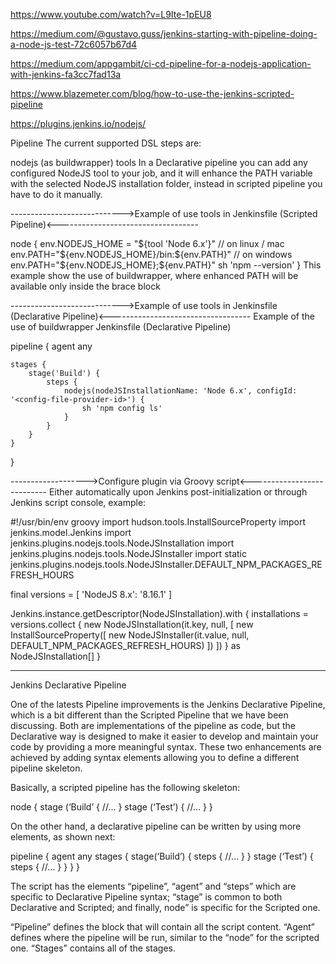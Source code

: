 https://www.youtube.com/watch?v=L9Ite-1pEU8

https://medium.com/@gustavo.guss/jenkins-starting-with-pipeline-doing-a-node-js-test-72c6057b67d4

https://medium.com/appgambit/ci-cd-pipeline-for-a-nodejs-application-with-jenkins-fa3cc7fad13a

https://www.blazemeter.com/blog/how-to-use-the-jenkins-scripted-pipeline

https://plugins.jenkins.io/nodejs/

Pipeline
The current supported DSL steps are:

nodejs (as buildwrapper)
tools
In a Declarative pipeline you can add any configured NodeJS tool to your job, and it will enhance
the PATH variable with the selected NodeJS installation folder, instead in scripted pipeline you have to do it manually.

---------------------------->Example of use tools in Jenkinsfile (Scripted Pipeline)<-----------------------------------

node {
    env.NODEJS_HOME = "${tool 'Node 6.x'}"
    // on linux / mac
    env.PATH="${env.NODEJS_HOME}/bin:${env.PATH}"
    // on windows
    env.PATH="${env.NODEJS_HOME};${env.PATH}"
    sh 'npm --version'
}
This example show the use of buildwrapper, where enhanced PATH will be available only inside the brace block


---------------------------->Example of use tools in Jenkinsfile (Declarative Pipeline)<-----------------------------------
Example of the use of buildwrapper Jenkinsfile (Declarative Pipeline)

pipeline {
    agent any

    stages {
        stage('Build') {
            steps {
                nodejs(nodeJSInstallationName: 'Node 6.x', configId: '<config-file-provider-id>') {
                    sh 'npm config ls'
                }
            }
        }
    }
}



------------------->Configure plugin via Groovy script<---------------------------
Either automatically upon Jenkins post-initialization or through Jenkins script console, example:

#!/usr/bin/env groovy
import hudson.tools.InstallSourceProperty
import jenkins.model.Jenkins
import jenkins.plugins.nodejs.tools.NodeJSInstallation
import jenkins.plugins.nodejs.tools.NodeJSInstaller
import static jenkins.plugins.nodejs.tools.NodeJSInstaller.DEFAULT_NPM_PACKAGES_REFRESH_HOURS

final versions = [
        'NodeJS 8.x': '8.16.1'
]

Jenkins.instance.getDescriptor(NodeJSInstallation).with {
    installations = versions.collect {
        new NodeJSInstallation(it.key, null, [
                new InstallSourceProperty([
                        new NodeJSInstaller(it.value, null, DEFAULT_NPM_PACKAGES_REFRESH_HOURS)
                ])
        ])
    }  as NodeJSInstallation[]
}


------------------------------------------------

Jenkins Declarative Pipeline
 

One of the latests Pipeline improvements is the Jenkins Declarative Pipeline, which is a bit different than the Scripted Pipeline that we have been discussing. Both are implementations of the pipeline as code, but the Declarative way is designed to make it easier to develop and maintain your code by providing a more meaningful syntax. These two enhancements are achieved by adding syntax elements allowing you to define a different pipeline skeleton.

 

Basically, a scripted pipeline has the following skeleton:

 

 

node {
	stage (‘Build’ {
		//...
	}
	stage (‘Test’) {
		//...
	}
}
 

On the other hand, a declarative pipeline can be written by using more elements, as shown next:

 

pipeline {
	agent any 
	stages {
stage(‘Build’) {
	steps {
		//…
	}
	}
	stage (‘Test’) {
	steps {
		//…
	}
	}
}
}
 

 

The script has the elements “pipeline”, “agent” and “steps” which are specific to Declarative Pipeline syntax; “stage” is common to both Declarative and Scripted; and finally, node” is specific for the Scripted one.

“Pipeline” defines the block that will contain all the script content.
“Agent” defines where the pipeline will be run, similar to the “node” for the scripted one.
“Stages” contains all of the stages.
